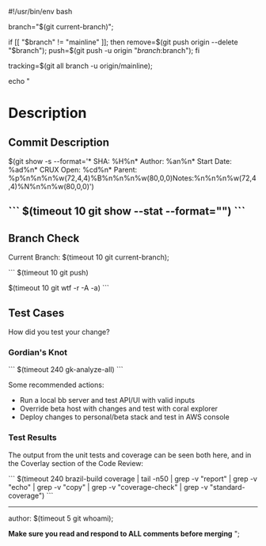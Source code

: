 #!/usr/bin/env bash

branch="$(git current-branch)";

if [[ "$branch" != "mainline" ]]; then
    remove=$(git push origin --delete "$branch");
    push=$(git push -u origin "$branch:$branch");
fi

tracking=$(git all branch -u origin/mainline);

echo "
# Description

## Commit Description

$(git show -s --format='* SHA: %H%n* Author: %an%n* Start Date: %ad%n* CRUX Open: %cd%n* Parent: %p%n%n%n%w(72,4,4)%B%n%n%n%w(80,0,0)Notes:%n%n%n%w(72,4,4)%N%n%n%w(80,0,0)')

\`\`\`
$(timeout 10 git show --stat --format="")
\`\`\`
---

## Branch Check

Current Branch: $(timeout 10 git current-branch);

\`\`\`
$(timeout 10 git push)

$(timeout 10 git wtf -r -A -a)
\`\`\`

## Test Cases
How did you test your change?

### Gordian's Knot

\`\`\`
$(timeout 240 gk-analyze-all)
\`\`\`

Some recommended actions:
- Run a local bb server and test API/UI with valid inputs
- Override beta host with changes and test with coral explorer
- Deploy changes to personal/beta stack and test in AWS console

### Test Results

The output from the unit tests and coverage can be seen both here, and in the Coverlay section of the Code Review:

\`\`\`
$(timeout 240 brazil-build coverage | tail -n50 | grep -v "report" | grep -v "echo" | grep -v "copy" | grep -v "coverage-check" | grep -v "standard-coverage")
\`\`\`

---

author: $(timeout 5 git whoami);

**Make sure you read and respond to ALL comments before merging**
";
